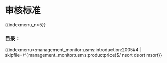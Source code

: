 # 审核标准

{{indexmenu_n>5}}

### 目录：

{{indexmenu>:management_monitor:usms:introduction:2005#4 | skipfile=/^(management_monitor:usms:productprice)$/ nsort dsort msort}}
